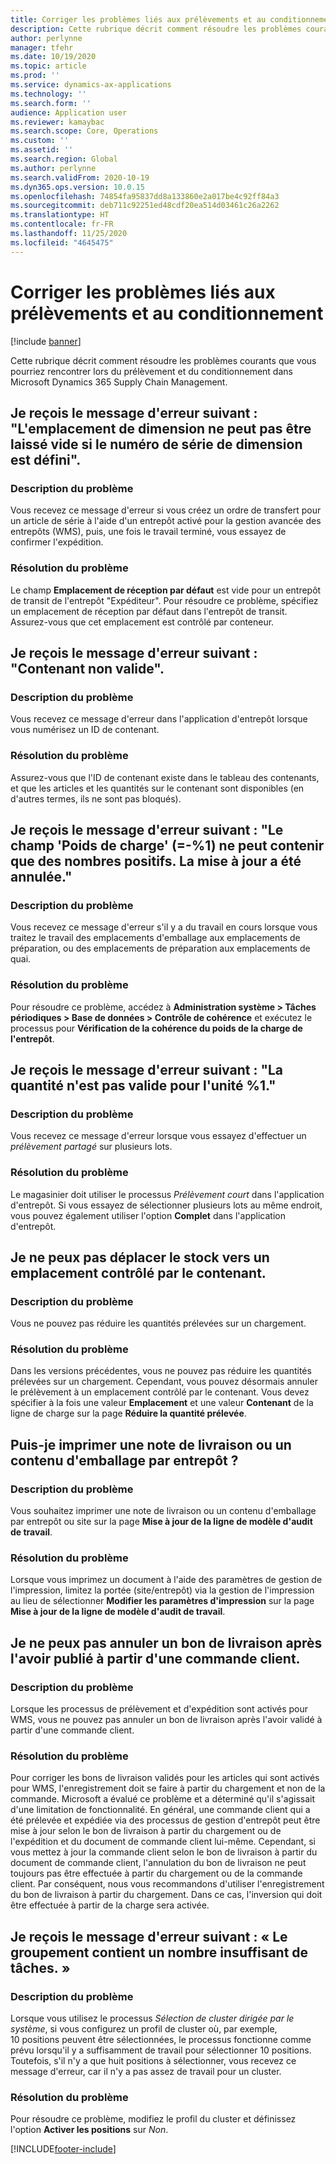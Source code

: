 ```yaml
---
title: Corriger les problèmes liés aux prélèvements et au conditionnement
description: Cette rubrique décrit comment résoudre les problèmes courants que vous pourriez rencontrer lors du prélèvement et du conditionnement dans Microsoft Dynamics 365 Supply Chain Management.
author: perlynne
manager: tfehr
ms.date: 10/19/2020
ms.topic: article
ms.prod: ''
ms.service: dynamics-ax-applications
ms.technology: ''
ms.search.form: ''
audience: Application user
ms.reviewer: kamaybac
ms.search.scope: Core, Operations
ms.custom: ''
ms.assetid: ''
ms.search.region: Global
ms.author: perlynne
ms.search.validFrom: 2020-10-19
ms.dyn365.ops.version: 10.0.15
ms.openlocfilehash: 74854fa95837dd8a133860e2a017be4c92ff84a3
ms.sourcegitcommit: deb711c92251ed48cdf20ea514d03461c26a2262
ms.translationtype: HT
ms.contentlocale: fr-FR
ms.lasthandoff: 11/25/2020
ms.locfileid: "4645475"
---
```

# <a name="troubleshoot-picking-and-packing"></a>Corriger les problèmes liés aux prélèvements et au conditionnement

[!include [banner](../includes/banner.md)]

Cette rubrique décrit comment résoudre les problèmes courants que vous pourriez rencontrer lors du prélèvement et du conditionnement dans Microsoft Dynamics 365 Supply Chain Management.

## <a name="i-receive-the-following-error-message-dimension-location-cant-be-left-blank-if-dimension-serial-number-is-set"></a>Je reçois le message d'erreur suivant : "L'emplacement de dimension ne peut pas être laissé vide si le numéro de série de dimension est défini".

### <a name="issue-description"></a>Description du problème

Vous recevez ce message d'erreur si vous créez un ordre de transfert pour un article de série à l'aide d'un entrepôt activé pour la gestion avancée des entrepôts (WMS), puis, une fois le travail terminé, vous essayez de confirmer l'expédition.

### <a name="issue-resolution"></a>Résolution du problème

Le champ **Emplacement de réception par défaut** est vide pour un entrepôt de transit de l'entrepôt "Expéditeur". Pour résoudre ce problème, spécifiez un emplacement de réception par défaut dans l'entrepôt de transit. Assurez-vous que cet emplacement est contrôlé par conteneur.

## <a name="i-receive-the-following-error-message-invalid-license-plate"></a>Je reçois le message d'erreur suivant : "Contenant non valide".

### <a name="issue-description"></a>Description du problème

Vous recevez ce message d'erreur dans l'application d'entrepôt lorsque vous numérisez un ID de contenant.

### <a name="issue-resolution"></a>Résolution du problème

Assurez-vous que l'ID de contenant existe dans le tableau des contenants, et que les articles et les quantités sur le contenant sont disponibles (en d'autres termes, ils ne sont pas bloqués).

## <a name="i-receive-the-following-error-message-field-load-weight-1-can-only-contain-positive-numbers-update-has-been-canceled"></a>Je reçois le message d'erreur suivant : "Le champ 'Poids de charge' (=-%1) ne peut contenir que des nombres positifs. La mise à jour a été annulée."

### <a name="issue-description"></a>Description du problème

Vous recevez ce message d'erreur s'il y a du travail en cours lorsque vous traitez le travail des emplacements d'emballage aux emplacements de préparation, ou des emplacements de préparation aux emplacements de quai.

### <a name="issue-resolution"></a>Résolution du problème

Pour résoudre ce problème, accédez à **Administration système \> Tâches périodiques \> Base de données \> Contrôle de cohérence** et exécutez le processus pour **Vérification de la cohérence du poids de la charge de l'entrepôt**.

## <a name="i-receive-the-following-error-message-the-quantity-is-not-valid-for-unit-1"></a>Je reçois le message d'erreur suivant : "La quantité n'est pas valide pour l'unité %1."

### <a name="issue-description"></a>Description du problème

Vous recevez ce message d'erreur lorsque vous essayez d'effectuer un *prélèvement partagé* sur plusieurs lots.

### <a name="issue-resolution"></a>Résolution du problème

Le magasinier doit utiliser le processus *Prélèvement court* dans l'application d'entrepôt. Si vous essayez de sélectionner plusieurs lots au même endroit, vous pouvez également utiliser l'option **Complet** dans l'application d'entrepôt.

## <a name="i-cant-move-inventory-to-a-location-that-is-license-platecontrolled"></a>Je ne peux pas déplacer le stock vers un emplacement contrôlé par le contenant.

### <a name="issue-description"></a>Description du problème

Vous ne pouvez pas réduire les quantités prélevées sur un chargement.

### <a name="issue-resolution"></a>Résolution du problème

Dans les versions précédentes, vous ne pouvez pas réduire les quantités prélevées sur un chargement. Cependant, vous pouvez désormais annuler le prélèvement à un emplacement contrôlé par le contenant. Vous devez spécifier à la fois une valeur **Emplacement** et une valeur **Contenant** de la ligne de charge sur la page **Réduire la quantité prélevée**.

## <a name="can-i-print-a-delivery-note-or-packing-content-by-warehouse"></a>Puis-je imprimer une note de livraison ou un contenu d'emballage par entrepôt ?

### <a name="issue-description"></a>Description du problème

Vous souhaitez imprimer une note de livraison ou un contenu d'emballage par entrepôt ou site sur la page **Mise à jour de la ligne de modèle d'audit de travail**.

### <a name="issue-resolution"></a>Résolution du problème

Lorsque vous imprimez un document à l'aide des paramètres de gestion de l'impression, limitez la portée (site/entrepôt) via la gestion de l'impression au lieu de sélectionner **Modifier les paramètres d'impression** sur la page **Mise à jour de la ligne de modèle d'audit de travail**.

## <a name="i-cant-cancel-a-packing-slip-after-its-posted-from-a-sales-order"></a>Je ne peux pas annuler un bon de livraison après l'avoir publié à partir d'une commande client.

### <a name="issue-description"></a>Description du problème

Lorsque les processus de prélèvement et d'expédition sont activés pour WMS, vous ne pouvez pas annuler un bon de livraison après l'avoir validé à partir d'une commande client.

### <a name="issue-resolution"></a>Résolution du problème

Pour corriger les bons de livraison validés pour les articles qui sont activés pour WMS, l'enregistrement doit se faire à partir du chargement et non de la commande. Microsoft a évalué ce problème et a déterminé qu'il s'agissait d'une limitation de fonctionnalité. En général, une commande client qui a été prélevée et expédiée via des processus de gestion d'entrepôt peut être mise à jour selon le bon de livraison à partir du chargement ou de l'expédition et du document de commande client lui-même. Cependant, si vous mettez à jour la commande client selon le bon de livraison à partir du document de commande client, l'annulation du bon de livraison ne peut toujours pas être effectuée à partir du chargement ou de la commande client. Par conséquent, nous vous recommandons d'utiliser l'enregistrement du bon de livraison à partir du chargement. Dans ce cas, l'inversion qui doit être effectuée à partir de la charge sera activée.

## <a name="i-receive-the-following-error-message-not-enough-work-can-be-found-for-cluster"></a>Je reçois le message d'erreur suivant : « Le groupement contient un nombre insuffisant de tâches. »

### <a name="issue-description"></a>Description du problème

Lorsque vous utilisez le processus *Sélection de cluster dirigée par le système*, si vous configurez un profil de cluster où, par exemple, 10 positions peuvent être sélectionnées, le processus fonctionne comme prévu lorsqu'il y a suffisamment de travail pour sélectionner 10 positions. Toutefois, s'il n'y a que huit positions à sélectionner, vous recevez ce message d'erreur, car il n'y a pas assez de travail pour un cluster.

### <a name="issue-resolution"></a>Résolution du problème

Pour résoudre ce problème, modifiez le profil du cluster et définissez l'option **Activer les positions** sur *Non*.


[!INCLUDE[footer-include](../../includes/footer-banner.md)]
